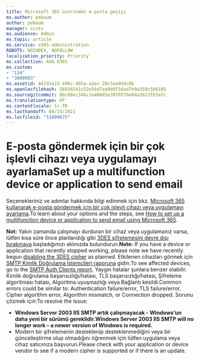 ```yaml
---
title: Microsoft 365 üzerinden e-posta geçişi
ms.author: pebaum
author: pebaum
manager: scotv
ms.audience: Admin
ms.topic: article
ms.service: o365-administration
ROBOTS: NOINDEX, NOFOLLOW
localization_priority: Priority
ms.collection: Adm_O365
ms.custom:
- "154"
- "3000003"
ms.assetid: 84191e23-496c-495a-a2ec-28c5ae0d4c0b
ms.openlocfilehash: 56936541c52e56d7aa9b0f5dad7b9a359c5b6185
ms.sourcegitcommit: 8bc60ec34bc1e40685e3976576e04a2623f63a7c
ms.translationtype: HT
ms.contentlocale: tr-TR
ms.lasthandoff: 04/15/2021
ms.locfileid: "51809675"
---
```

# <a name="set-up-a-multifunction-device-or-application-to-send-email"></a><span data-ttu-id="6c753-102">E-posta göndermek için bir çok işlevli cihazı veya uygulamayı ayarlama</span><span class="sxs-lookup"><span data-stu-id="6c753-102">Set up a multifunction device or application to send email</span></span>

<span data-ttu-id="6c753-103">Seçenekleriniz ve adımlar hakkında bilgi edinmek için bkz. [Microsoft 365 kullanarak e-posta göndermek için bir çok işlevli cihazı veya uygulamayı ayarlama](https://docs.microsoft.com/Exchange/mail-flow-best-practices/how-to-set-up-a-multifunction-device-or-application-to-send-email-using-microsoft-365-or-office-365).</span><span class="sxs-lookup"><span data-stu-id="6c753-103">To learn about your options and the steps, see [How to set up a multifunction device or application to send email using Microsoft 365](https://docs.microsoft.com/Exchange/mail-flow-best-practices/how-to-set-up-a-multifunction-device-or-application-to-send-email-using-microsoft-365-or-office-365).</span></span>
  
<span data-ttu-id="6c753-104">**Not:** Yakın zamanda çalışmayı durduran bir cihaz veya uygulamanız varsa, lütfen kısa süre önce planlandığı gibi [3DES şifrelemesini devre dışı bırakmaya](https://docs.microsoft.com/microsoft-365/compliance/technical-reference-details-about-encryption) başladığımızı aklınızda bulundurun.</span><span class="sxs-lookup"><span data-stu-id="6c753-104">**Note:** If you have a device or application that recently stopped working, please note we have recently begun [disabling the 3DES cipher](https://docs.microsoft.com/microsoft-365/compliance/technical-reference-details-about-encryption) as planned.</span></span> <span data-ttu-id="6c753-105">Etkilenen cihazları görmek için [SMTP Kimlik Doğrulama İstemcileri raporuna](https://protection.office.com/mailflow/dashboard) gidin.</span><span class="sxs-lookup"><span data-stu-id="6c753-105">To see affected devices, go to the [SMTP Auth Clients report](https://protection.office.com/mailflow/dashboard).</span></span> <span data-ttu-id="6c753-106">Yaygın hatalar şunlara benzer olabilir: Kimlik doğrulama başarısızlığı/hatası, TLS başarısızlığı/hatası, Şifreleme algoritması hatası, Algoritma uyuşmazlığı veya Bağlantı kesildi.</span><span class="sxs-lookup"><span data-stu-id="6c753-106">Common errors could be similar to: Authentication failure/error, TLS failure/error, Cipher algorithm error, Algorithm mismatch, or Connection dropped.</span></span> <span data-ttu-id="6c753-107">Sorunu çözmek için:</span><span class="sxs-lookup"><span data-stu-id="6c753-107">To resolve the issue:</span></span>

 - <span data-ttu-id="6c753-108">**Windows Server 2003 IIS SMTP artık çalışmayacak - Windows’un daha yeni bir sürümü gereklidir.**</span><span class="sxs-lookup"><span data-stu-id="6c753-108">**Windows Server 2003 IIS SMTP will no longer work – a newer version of Windows is required.**</span></span>  
 - <span data-ttu-id="6c753-109">Modern bir şifrelemenin desteklenip desteklenmediğini veya bir güncelleştirme olup olmadığını öğrenmek için lütfen uygulama veya cihaz satıcınıza başvurun.</span><span class="sxs-lookup"><span data-stu-id="6c753-109">Please check with your application or device vendor to see if a modern cipher is supported or if there is an update.</span></span>
